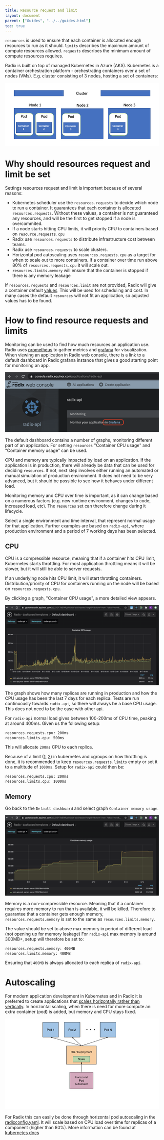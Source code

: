 ```yaml
---
title: Resource request and limit
layout: document
parent: ["Guides", "../../guides.html"]
toc: true
---
```


`resources` is used to ensure that each container is allocated enough resources to run as it should. `limits` describes the maximum amount of compute resources allowed. `requests` describes the minimum amount of compute resources requires.

Radix is built on top of managed Kubernetes in Azure (AKS). Kubernetes is a container orchestration platform - orchestrating containers over a set of nodes (VMs). E.g. cluster consisting of 3 nodes, hosting a set of containers:

![cluster](cluster.png)


# Why should resources request and limit be set

Settings resources request and limit is important because of several reasons:

- Kubernetes scheduler use the `resources.requests` to decide which node to run a container. It guarantees that each container is allocated `resources.requests`. Without these values, a container is not guaranteed any resources, and will be the first to get stopped if a node is overcommited. 
- If a node starts hitting CPU limits, it will priority CPU to containers based on `resource.requests.cpu`
- Radix use `resources.requests` to distribute infrastructure cost between teams. 
- Radix use `resources.requests` to scale clusters. 
- Horizontal pod autoscaling uses `resources.requests.cpu` as a target for when to scale out to more containers. If a container over time run above 80% of `resources.requests.cpu` it will scale out.
- `resources.limits.memory` will ensure that the container is stopped if there is any memory leakage

If `resources.requests` and `resources.limit` are not provided, Radix will give a container default [values](https://github.com/equinor/radix-operator/blob/master/charts/radix-operator/values.yaml#L24). This will be used for scheduling and cost. In many cases the default `resources` will not fit an application, so adjusted values has to be found.

# How to find resource requests and limits

Monitoring can be used to find how much resources an application use. Radix uses [prometheus](https://prometheus.io/) to gather metrics and [grafana](https://grafana.com/) for visualization. When viewing an application in Radix web console, there is a link to a default dashboard in Radix grafana instance that gives a good starting point for monitoring an app.

![Grafana](link-to-grafana.png)

The default dashboard contains a number of graphs, monitoring different part of an application. For setting `resources` "Container CPU usage" and "Container memory usage" can be used.

CPU and memory are typically impacted by load on an application. If the application is in production, there will already be data that can be used for deciding `resources`. If not, next step involves either running an automated or manual simulation of production environment. It does not need to be very advanced, but it should be possible to see how it behaves under different load. 

Monitoring memory and CPU over time is important, as it can change based on a numerous factors (e.g. new runtime environment, changes to code, increased load, etc). The `resources` set can therefore change during it lifecycle.

Select a single environment and time interval, that represent normal usage for that application. Further examples are based on `radix-api`, where production environment and a period of 7 working days has been selected.

## CPU

CPU is a compressible resource, meaning that if a container hits CPU limit, Kubernetes starts throttling. For most application throttling means it will be slower, but it will still be able to server requests. 

If an underlying node hits CPU limit, it will start throttling containers. Distribution/priority of CPU for containers running on the node will be based on `resources.requests.cpu`.

By clicking a graph, "Container CPU usage", a more detailed view appears. 

![container-cpu](container-cpu.png)

The graph shows how many replicas are running in production and how the CPU usage has been the last 7 days for each replica. Tests are run continuously towards `radix-api`, so there will always be a base CPU usage. This does not need to be the case with other api. 

For `radix-api` normal load gives between 100-200ms of CPU time, peaking at around 400ms. Given us the following setup:

```
resources.requests.cpu: 200ms
resources.limits.cpu: 500ms
```

This will allocate `200ms` CPU to each replica.  

Because of a limit ([1](https://www.youtube.com/watch?v=eBChCFD9hfs), [2](https://engineering.indeedblog.com/blog/2019/12/unthrottled-fixing-cpu-limits-in-the-cloud/)) in kubernetes and cgroups on how throttling is done, it is recommended to keep `resources.requests.limits` empty or set it to a multitude of `1000ms`. Setup for `radix-api` could then be:

```
resources.requests.cpu: 200ms
resources.limits.cpu: 1000ms
```

## Memory

Go back to the `Default dashboard` and select graph `Container memory usage`. 

![container-memory](container-memory.png)

Memory is a non-compressible resource. Meaning that if a container requires more memory to run than is available, it will be killed. Therefore to guarantee that a container gets enough memory, `resources.requests.memory` is set to the same as `resources.limits.memory`.

The value should be set to above max memory in period of different load (not opening up for memory leakage) For `radix-api` max memory is around 300MB+, setup will therefore be set to:
```
resources.requests.memory: 400MB
resources.limits.memory: 400MB
```
Ensuring that `400MB` is always allocated to each replica of `radix-api`.

# Autoscaling

For modern application development in Kubernetes and in Radix it is preferred to create applications that [scales horizontally rather than vertically](https://www.missioncloud.com/blog/horizontal-vs-vertical-scaling-which-is-right-for-your-app). In horizontal scaling, when there is need for more compute an extra container (pod) is added, but memory and CPU stays fixed. 

![horizontal-pod-autoscaling](horizontal-pod-autoscaling.png)

For Radix this can easily be done through horizontal pod autoscaling in the [radixconfig.yaml](https://www.radix.equinor.com/docs/reference-radix-config/#horizontalscaling). It will scale based on CPU load over time for replicas of a component (higher than 80%). More information can be found at [kubernetes docs](https://kubernetes.io/docs/tasks/run-application/horizontal-pod-autoscale/)
